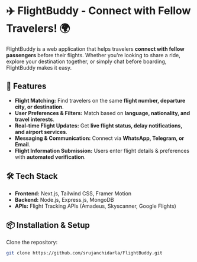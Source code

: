 # ✈️ FlightBuddy - Connect with Fellow Travelers! 🌍

FlightBuddy is a web application that helps travelers **connect with fellow passengers** before their flights. Whether you're looking to share a ride, explore your destination together, or simply chat before boarding, FlightBuddy makes it easy.

## 🚀 Features

- **Flight Matching:** Find travelers on the same **flight number, departure city, or destination**.
- **User Preferences & Filters:** Match based on **language, nationality, and travel interests**.
- **Real-time Flight Updates:** Get **live flight status, delay notifications, and airport services**.
- **Messaging & Communication:** Connect via **WhatsApp, Telegram, or Email**.
- **Flight Information Submission:** Users enter flight details & preferences with **automated verification**.

## 🛠️ Tech Stack

- **Frontend:** Next.js, Tailwind CSS, Framer Motion
- **Backend:** Node.js, Express.js, MongoDB
- **APIs:** Flight Tracking APIs (Amadeus, Skyscanner, Google Flights)

## 📦 Installation & Setup

Clone the repository:

```sh
git clone https://github.com/srujanchidarla/FlightBuddy.git
```
